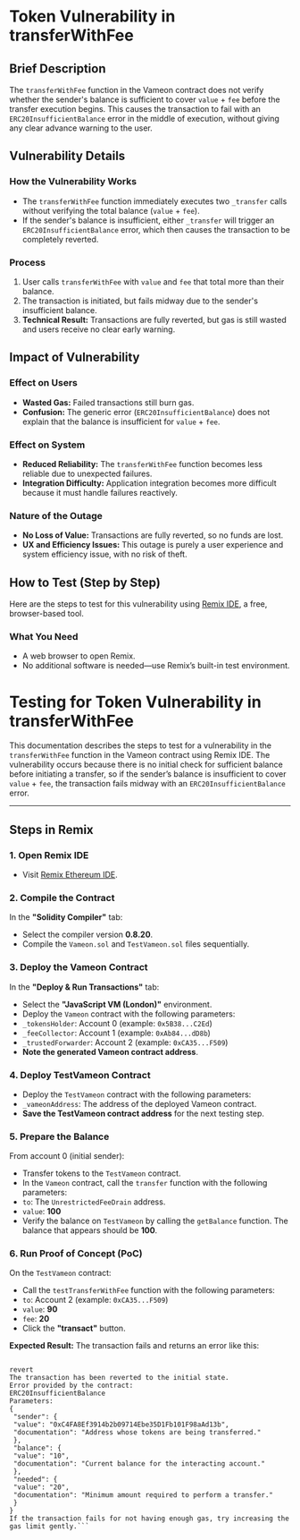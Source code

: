 # Token Vulnerability in transferWithFee

## Brief Description
The `transferWithFee` function in the Vameon contract does not verify whether the sender's balance is sufficient to cover `value` + `fee` before the transfer execution begins. This causes the transaction to fail with an `ERC20InsufficientBalance` error in the middle of execution, without giving any clear advance warning to the user.

## Vulnerability Details

### How the Vulnerability Works
- The `transferWithFee` function immediately executes two `_transfer` calls without verifying the total balance (`value` + `fee`).
- If the sender's balance is insufficient, either `_transfer` will trigger an `ERC20InsufficientBalance` error, which then causes the transaction to be completely reverted.

### Process
1. User calls `transferWithFee` with `value` and `fee` that total more than their balance.
2. The transaction is initiated, but fails midway due to the sender's insufficient balance.
3. **Technical Result:** Transactions are fully reverted, but gas is still wasted and users receive no clear early warning.

## Impact of Vulnerability

### Effect on Users
- **Wasted Gas:** Failed transactions still burn gas.
- **Confusion:** The generic error (`ERC20InsufficientBalance`) does not explain that the balance is insufficient for `value` + `fee`.

### Effect on System
- **Reduced Reliability:** The `transferWithFee` function becomes less reliable due to unexpected failures.
- **Integration Difficulty:** Application integration becomes more difficult because it must handle failures reactively.

### Nature of the Outage
- **No Loss of Value:** Transactions are fully reverted, so no funds are lost.
- **UX and Efficiency Issues:** This outage is purely a user experience and system efficiency issue, with no risk of theft.

## How to Test (Step by Step)
Here are the steps to test for this vulnerability using [Remix IDE](https://remix.ethereum.org/), a free, browser-based tool.

### What You Need
- A web browser to open Remix.
- No additional software is needed—use Remix’s built-in test environment.

# Testing for Token Vulnerability in transferWithFee

This documentation describes the steps to test for a vulnerability in the `transferWithFee` function in the Vameon contract using Remix IDE. The vulnerability occurs because there is no initial check for sufficient balance before initiating a transfer, so if the sender’s balance is insufficient to cover `value` + `fee`, the transaction fails midway with an `ERC20InsufficientBalance` error.

---

## Steps in Remix

### 1. Open Remix IDE
- Visit [Remix Ethereum IDE](https://remix.ethereum.org).

### 2. Compile the Contract
In the **"Solidity Compiler"** tab:
- Select the compiler version **0.8.20**.
- Compile the `Vameon.sol` and `TestVameon.sol` files sequentially.

### 3. Deploy the Vameon Contract
In the **"Deploy & Run Transactions"** tab:
- Select the **"JavaScript VM (London)"** environment.
- Deploy the `Vameon` contract with the following parameters:
- `_tokensHolder`: Account 0 (example: `0x5B38...C2Ed`)
- `_feeCollector`: Account 1 (example: `0xAb84...dD8b`)
- `_trustedForwarder`: Account 2 (example: `0xCA35...F509`)
- **Note the generated Vameon contract address**.

### 4. Deploy TestVameon Contract
- Deploy the `TestVameon` contract with the following parameters:
- `_vameonAddress`: The address of the deployed Vameon contract.
- **Save the TestVameon contract address** for the next testing step.

### 5. Prepare the Balance
From account 0 (initial sender):
- Transfer tokens to the `TestVameon` contract.
- In the `Vameon` contract, call the `transfer` function with the following parameters:
- `to`: The `UnrestrictedFeeDrain` address.
- `value`: **100**
- Verify the balance on `TestVameon` by calling the `getBalance` function. The balance that appears should be **100**.

### 6. Run Proof of Concept (PoC)
On the `TestVameon` contract:
- Call the `testTransferWithFee` function with the following parameters:
- `to`: Account 2 (example: `0xCA35...F509`)
- `value`: **90**
- `fee`: **20**
- Click the **"transact"** button.

**Expected Result:**
The transaction fails and returns an error like this:
```transact to TestVameon.testTransferWithFee errored: Error occurred: revert.

revert
The transaction has been reverted to the initial state.
Error provided by the contract:
ERC20InsufficientBalance
Parameters:
{
 "sender": {
 "value": "0xC4FA8Ef3914b2b09714Ebe35D1Fb101F98aAd13b",
 "documentation": "Address whose tokens are being transferred."
 },
 "balance": {
 "value": "10",
 "documentation": "Current balance for the interacting account."
 },
 "needed": {
 "value": "20",
 "documentation": "Minimum amount required to perform a transfer."
 }
}
If the transaction fails for not having enough gas, try increasing the gas limit gently.```

